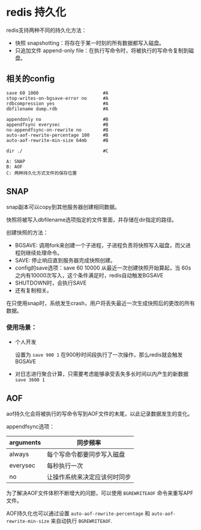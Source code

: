 # redis 持久化

redis支持两种不同的持久化方法：

- 快照 snapshotting：将存在于某一时刻的所有数据都写入磁盘。
- 只追加文件 append-only file：在执行写命令时，将被执行的写命令复制到磁盘。

## 相关的config

```
save 60 1000                        #A
stop-writes-on-bgsave-error no      #A
rdbcompression yes                  #A
dbfilename dump.rdb                 #A

appendonly no                       #B
appendfsync everysec                #B
no-appendfsync-on-rewrite no        #B
auto-aof-rewrite-percentage 100     #B
auto-aof-rewrite-min-size 64mb      #B

dir ./                              #C

A: SNAP
B: AOF
C: 两种持久化方式文件的保存位置
```

## SNAP

snap副本可以copy到其他服务器创建相同数据。

快照将被写入dbfilename选项指定的文件里面，并存储在dir指定的路径。

创建快照的方法：

- BGSAVE: 调用fork来创建一个子进程，子进程负责将快照写入磁盘，而父进程则继续处理命令。
- SAVE: 停止响应直到服务器完成快照创建。
- config的save选项：save 60 10000 从最近一次创建快照开始算起，当 60s之内有10000次写入，这个条件满足时，redis自动触发BGSAVE
- SHUTDOWN时，会执行SAVE
- 还有复制相关。

在只使用snap时，系统发生crash，用户将丢失最近一次生成快照后的更改的所有数据。

### 使用场景：

- 个人开发

  设置为 `save 900 1` 在900秒时间段执行了一次操作，那么redis就会触发 BGSAVE

- 对日志进行聚合计算，只需要考虑能够承受丢失多长时间以内产生的新数据 `save 3600 1`

## AOF

aof持久化会将被执行的写命令写到AOF文件的末尾，以此记录数据发生的变化。

appendfsync选项：

| arguments | 同步频率                     |
| --------- | ---------------------------- |
| always    | 每个写命令都要同步写入磁盘   |
| everysec  | 每秒执行一次                 |
| no        | 让操作系统来决定应该何时同步 |

为了解决AOF文件体积不断增大的问题，可以使用 `BGREWRITEAOF` 命令来重写APF文件。

AOF持久化也可以通过设置 `auto-aof-rewrite-percentage` 和 `auto-aof-rewrite-min-size` 来自动执行 `BGREWRITEAOF`.

